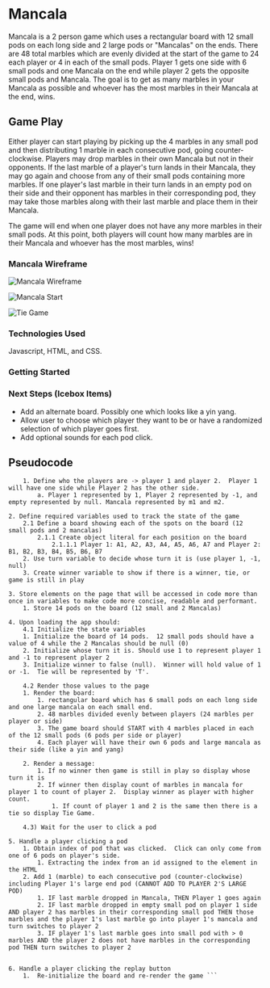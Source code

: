 # Mancala
Mancala is a 2 person game which uses a rectangular board with 12 small pods on each long side and 2 large pods or "Mancalas" on the ends.  There are 48 total marbles which are evenly divided at the start of the game to 24 each player or 4 in each of the small pods.  Player 1 gets one side with 6 small pods and one Mancala on the end while player 2 gets the opposite small pods and Mancala.  The goal is to get as many marbles in your Mancala as possible and whoever has the most marbles in their Mancala at the end, wins.

## Game Play
Either player can start playing by picking up the 4 marbles in any small pod and then distributing 1 marble in each consecutive pod, going counter-clockwise.  Players may drop marbles in their own Mancala but not in their opponents.  If the last marble of a player's turn lands in their Mancala, they may go again and choose from any of their small pods containing more marbles.  If one player's last marble in their turn lands in an empty pod on their side and their opponent has marbles in their corresponding pod, they may take those marbles along with their last marble and place them in their Mancala.

The game will end when one player does not have any more marbles in their small pods.  At this point, both players will count how many marbles are in their Mancala and whoever has the most marbles, wins!


### Mancala Wireframe
![Mancala Wireframe](https://i.imgur.com/5LvCBOr.jpg "Mancala Wireframe")

![Mancala Start](https://i.imgur.com/WaNi45y.png "Mancala Start")

![Tie Game](https://i.imgur.com/hMgFwj2.png "Winner Game")

### Technologies Used

Javascript, HTML, and CSS.

### Getting Started



### Next Steps (Icebox Items)

* Add an alternate board.  Possibly one which looks like a yin yang.
* Allow user to choose which player they want to be or have a randomized selection of which player goes first.
* Add optional sounds for each pod click.


## Pseudocode

```1. Define required constants
    1. Define who the players are -> player 1 and player 2.  Player 1 will have one side while Player 2 has the other side.
        a. Player 1 represented by 1, Player 2 represented by -1, and empty represented by null. Mancala represented by m1 and m2.

2. Define required variables used to track the state of the game
    2.1 Define a board showing each of the spots on the board (12 small pods and 2 mancalas)
        2.1.1 Create object literal for each position on the board
            2.1.1.1 Player 1: A1, A2, A3, A4, A5, A6, A7 and Player 2: B1, B2, B3, B4, B5, B6, B7
    2. Use turn variable to decide whose turn it is (use player 1, -1, null)
    3. Create winner variable to show if there is a winner, tie, or game is still in play

3. Store elements on the page that will be accessed in code more than once in variables to make code more concise, readable and performant.
    1. Store 14 pods on the board (12 small and 2 Mancalas)

4. Upon loading the app should:
    4.1 Initialize the state variables
    1. Initialize the board of 14 pods.  12 small pods should have a value of 4 while the 2 Mancalas should be null (0)
    2. Initialize whose turn it is. Should use 1 to represent player 1 and -1 to represent player 2
    3. Initialize winner to false (null).  Winner will hold value of 1 or -1.  Tie will be represented by 'T'.

    4.2 Render those values to the page
    1. Render the board:
        1. rectangular board which has 6 small pods on each long side and one large mancala on each small end.
        2. 48 marbles divided evenly between players (24 marbles per player or side)
        3. The game board should START with 4 marbles placed in each of the 12 small pods (6 pods per side or player) 
        4. Each player will have their own 6 pods and large mancala as their side (like a yin and yang)

    2. Render a message:
        1. If no winner then game is still in play so display whose turn it is
        2. If winner then display count of marbles in mancala for player 1 to count of player 2.  Display winner as player with higher count.
            1. If count of player 1 and 2 is the same then there is a tie so display Tie Game.

    4.3) Wait for the user to click a pod

5. Handle a player clicking a pod
    1. Obtain index of pod that was clicked.  Click can only come from one of 6 pods on player's side.
        1. Extracting the index from an id assigned to the element in the HTML
    2. Add 1 (marble) to each consecutive pod (counter-clockwise) including Player 1's large end pod (CANNOT ADD TO PLAYER 2'S LARGE POD)
        1. IF last marble dropped in Mancala, THEN Player 1 goes again
        2. IF last marble dropped in empty small pod on player 1 side AND player 2 has marbles in their corresponding small pod THEN those marbles and the player 1's last marble go into player 1's mancala and turn switches to player 2
        3. IF player 1's last marble goes into small pod with > 0 marbles AND the player 2 does not have marbles in the corresponding pod THEN turn switches to player 2


6. Handle a player clicking the replay button
    1.  Re-initialize the board and re-render the game ```
